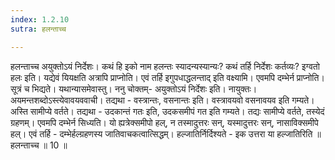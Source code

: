 ```yaml
---
index: 1.2.10
sutra: हलन्ताच्च

---
```

 हलन्ताच्च अयुक्तोऽयं निर्देशः। कथं हि इको नाम हलन्तः स्यादन्यस्यान्यः? कथं तर्हि निर्देशः कर्तव्यः? इग्वतो हलः इति। यद्येवं यियक्षति अत्रापि प्राप्नोति। एवं तर्हि इगुपधाद्धलन्ताद् इति वक्ष्यामि। एवमपि दम्भेर्न प्राप्नोति। सूत्रं च भिद्यते। यथान्यासमेवास्तु। ननु चोक्तम्- अयुक्तोऽयं निर्देशः इति। नायुक्तः। अयमन्तशब्दोऽस्त्येवावयववाची। तद्यथा - वस्त्रान्तः, वसनान्तः इति। वस्त्रावयवो वसनावयव इति गम्यते। अस्ति सामीप्ये वर्तते। तद्यथा - उदकान्तं गतः इति, उदकसमीपं गत इति गम्यते। तद्यः सामीप्ये वर्तते, तस्येदं ग्रहणम्। एवमपि दम्भेर्न सिध्यति। यो ह्यत्रेक्समीपो हल्, न तस्मादुत्तरः सन्, यस्मादुत्तरः सन्, नासाविक्समीपे हल्। एवं तर्हि - दम्भेर्हल्ग्रहणस्य जातिवाचकत्वात्सिद्धम्। हल्जातिर्निर्दिश्यते - इक उत्तरा या हल्जातिरिति ॥ हलन्ताच्च ॥ 10 ॥ 